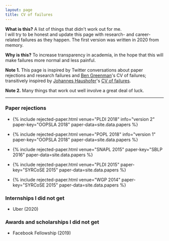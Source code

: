 ```yaml
---
layout: page
title: CV of failures
---
```


**What is this?** A list of things that didn't work out for me.  
I will try to be honest and update this page with
research- and career-related failures as they happen.
The first version was written in 2020 from memory.

**Why is this?** To increase transparency in academia,
in the hope that this will make failures more normal and less painful.  

**Note 1.** This page is inspired by Twitter conversations
about paper rejections and research failures
and [Ben Greenman]({{site.data.links.people.bengreenman.link}})'s CV of failures;
transitively inspired by
[Johannes Haushofer](https://haushofer.ne.su.se/)'s
[CV of failures](https://haushofer.ne.su.se/Johannes_Haushofer_CV_of_Failures.pdf).

**Note 2.** Many things that work out well involve a great deal of luck.

---

### Paper rejections

* {% include rejected-paper.html venue="PLDI 2018" info="version 2"
    paper-key="OOPSLA 2018" paper-data=site.data.papers %}

* {% include rejected-paper.html venue="POPL 2018" info="version 1"
    paper-key="OOPSLA 2018" paper-data=site.data.papers %}

* {% include rejected-paper.html venue="SNAPL 2015"
    paper-key="SBLP 2016" paper-data=site.data.papers %}

* {% include rejected-paper.html venue="PLDI 2015"
    paper-key="SYRCoSE 2015" paper-data=site.data.papers %}

* {% include rejected-paper.html venue="WGP 2014"
    paper-key="SYRCoSE 2015" paper-data=site.data.papers %}

### Internships I did not get

* Uber (2020)

### Awards and scholarships I did not get

* Facebook Fellowship (2019)
